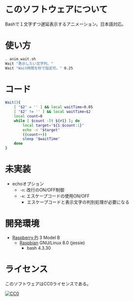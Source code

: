 ﻿# このソフトウェアについて

Bashで１文字ずつ遅延表示するアニメーション。日本語対応。

# 使い方

```sh
. anim_wait.sh
Wait "表示したい文字列。"
Wait "Wait時間を秒で指定可。" 0.25
```

# コード

```sh
Wait(){
    [ "$2" = '' ] && local waitTime=0.05
    [ "$2" != '' ] && local waitTime=$2
    local count=0
    while [ $count -lt ${#1} ]; do
        local target="${1:$count:1}"
        echo -n "$target"
        ((count++))
        sleep "$waitTime"
    done
}
```

# 未実装

* echoオプション
    * `-n`: 改行のON/OFF制御
    * `-e`: エスケープコードの使用ON/OFF
        * エスケープコードと表示文字の判別処理が必要になる

# 開発環境

* [Raspberry Pi](https://ja.wikipedia.org/wiki/Raspberry_Pi) 3 Model B
    * [Raspbian](https://www.raspberrypi.org/downloads/raspbian/) GNU/Linux 8.0 (jessie)
        * bash 4.3.30

# ライセンス

このソフトウェアはCC0ライセンスである。

[![CC0](http://i.creativecommons.org/p/zero/1.0/88x31.png "CC0")](http://creativecommons.org/publicdomain/zero/1.0/deed.ja)
